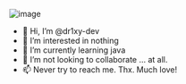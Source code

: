 ![image](https://github.com/dr1xy-dev/dr1xy-dev/assets/144490357/19547128-5a08-4565-8043-865699c2a5b8)

- 👋 Hi, I’m @dr1xy-dev
- 👀 I’m interested in nothing
- 🌱 I’m currently learning java
- 💞️ I’m not looking to collaborate ... at all.
- 📫 Never try to reach me. Thx. Much love! 
